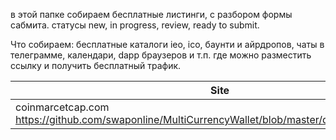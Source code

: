 в этой папке собираем бесплатные листинги, с разбором формы сабмита. статусы new, in progress, review, ready to submit. 

Что собираем: бесплатные каталоги ieo, ico, баунти и айрдропов, чаты в телеграмме, календари, dapp браузеров и т.п. где можно разместить ссылку и получить бесплатный трафик.


| Site                        | Status |
|-----------------------------|-----------------|
|  coinmarcetcap.com https://github.com/swaponline/MultiCurrencyWallet/blob/master/docs/promo/CMC.md        | New           |
